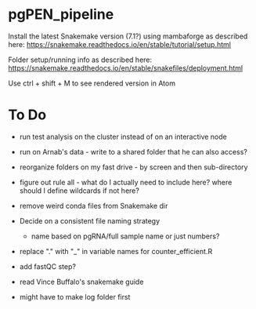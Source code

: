 # pgPEN_pipeline

Install the latest Snakemake version (7.1?) using mambaforge as described here:
https://snakemake.readthedocs.io/en/stable/tutorial/setup.html

Folder setup/running info as described here:
https://snakemake.readthedocs.io/en/stable/snakefiles/deployment.html

Use ctrl + shift + M to see rendered version in Atom

# To Do

* run test analysis on the cluster instead of on an interactive node

* run on Arnab's data - write to a shared folder that he can also access?

* reorganize folders on my fast drive - by screen and then sub-directory

* figure out rule all - what do I actually need to include here? where should I define wildcards if not here?

* remove weird conda files from Snakemake dir

* Decide on a consistent file naming strategy
  * name based on pgRNA/full sample name or just numbers?

* replace "." with "_" in variable names for counter_efficient.R

* add fastQC step?

* read Vince Buffalo's snakemake guide

* might have to make log folder first

